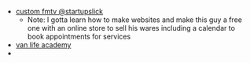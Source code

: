 - [custom fmtv @startupslick](https://linktr.ee/startupslick)
	- Note: I gotta learn how to make websites and make this guy a free one with an online store to sell his wares including a calendar to book appointments for services
- [van life academy](https://projectvanlife.com/courses/van-life-academy/?_=140)
- 